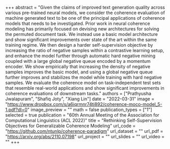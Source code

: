 +++
abstract = "Given the claims of improved text generation quality across various pre-trained neural models, we consider the coherence evaluation of machine generated text to be one of the principal applications of coherence models that needs to be investigated. Prior work in neural coherence modeling has primarily focused on devising new architectures for solving the permuted document task. We instead use a basic model architecture and show significant improvements over state of the art within the same training regime. We then design a harder self-supervision objective by increasing the ratio of negative samples within a contrastive learning setup, and  enhance the model further through automatic hard negative mining coupled with a large global negative queue encoded by a momentum encoder. We show empirically that increasing the density of negative samples improves the basic model, and using a global negative queue further improves and stabilizes the model while training with hard negative samples. We evaluate the coherence model on task-independent test sets that resemble real-world applications and show significant improvements in coherence evaluations of downstream tasks." 
authors = ["Prathyusha Jwalapuram", "Shafiq Joty", "Xiang Lin"]
date = "2022-03-31"
image = "https://www.dropbox.com/s/a6iqrmnr74ti892/coherence-moco-model_5-1.pdf?dl=0"
image_preview = ""
math = false
publication_types = ["1"]
selected = true
publication = "60th Annual Meeting of the Association for Computational Linguistics (ACL 2022)"
title = "Rethinking Self-Supervision Objectives for Generalizable Coherence Modeling"
url_code = "https://github.com/ntunlp/coherence-paradigm"
url_dataset = ""
url_pdf = "https://arxiv.org/abs/2110.07198"
url_project = ""
url_slides = ""
url_video = ""
+++ 
